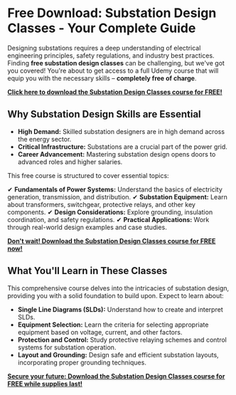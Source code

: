 # Free Download: Substation Design Classes - Your Complete Guide

Designing substations requires a deep understanding of electrical engineering principles, safety regulations, and industry best practices. Finding **free substation design classes** can be challenging, but we've got you covered! You're about to get access to a full Udemy course that will equip you with the necessary skills – **completely free of charge**.

[**Click here to download the Substation Design Classes course for FREE!**](https://udemywork.com/substation-design-classes)

## Why Substation Design Skills are Essential

*   **High Demand:** Skilled substation designers are in high demand across the energy sector.
*   **Critical Infrastructure:** Substations are a crucial part of the power grid.
*   **Career Advancement:** Mastering substation design opens doors to advanced roles and higher salaries.

This free course is structured to cover essential topics:

✔ **Fundamentals of Power Systems:** Understand the basics of electricity generation, transmission, and distribution.
✔ **Substation Equipment:** Learn about transformers, switchgear, protective relays, and other key components.
✔ **Design Considerations:** Explore grounding, insulation coordination, and safety regulations.
✔ **Practical Applications:** Work through real-world design examples and case studies.

[**Don't wait! Download the Substation Design Classes course for FREE now!**](https://udemywork.com/substation-design-classes)

## What You'll Learn in These Classes

This comprehensive course delves into the intricacies of substation design, providing you with a solid foundation to build upon. Expect to learn about:

*   **Single Line Diagrams (SLDs):** Understand how to create and interpret SLDs.
*   **Equipment Selection:** Learn the criteria for selecting appropriate equipment based on voltage, current, and other factors.
*   **Protection and Control:** Study protective relaying schemes and control systems for substation operation.
*   **Layout and Grounding:** Design safe and efficient substation layouts, incorporating proper grounding techniques.

[**Secure your future: Download the Substation Design Classes course for FREE while supplies last!**](https://udemywork.com/substation-design-classes)
